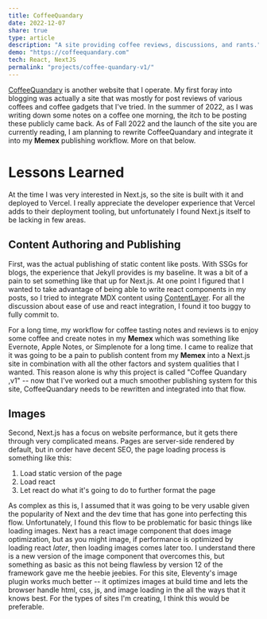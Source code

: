 ```yaml
---
title: CoffeeQuandary
date: 2022-12-07
share: true
type: article
description: "A site providing coffee reviews, discussions, and rants."
demo: "https://coffeequandary.com"
tech: React, NextJS
permalink: "projects/coffee-quandary-v1/"
---
```


[CoffeeQuandary](https://coffeequandary.com) is another website that I operate. My first foray into blogging was actually a site that was mostly for post reviews of various coffees and coffee gadgets that I've tried. In the summer of 2022, as I was writing down some notes on a coffee one morning, the itch to be posting these publicly came back. As of Fall 2022 and the launch of the site you are currently reading, I am planning to rewrite CoffeeQuandary and integrate it into my **Memex** publishing workflow. More on that below.

# Lessons Learned
At the time I was very interested in Next.js, so the site is built with it and deployed to Vercel. I really appreciate the developer experience that Vercel adds to their deployment tooling, but unfortunately I found Next.js itself to be lacking in few areas. 

## Content Authoring and Publishing
First, was the actual publishing of static content like posts. With SSGs for blogs, the experience that Jekyll provides is my baseline. It was a bit of a pain to set something like that up for Next.js. At one point I figured that I wanted to take advantage of being able to write react components in my posts, so I tried to integrate MDX content using [ContentLayer](https://contentlayer.dev). For all the discussion about ease of use and react integration, I found it too buggy to fully commit to. 

For a long time, my workflow for coffee tasting notes and reviews is to enjoy some coffee and create notes in my **Memex** which was something like Evernote, Apple Notes, or Simplenote for a long time. I came to realize that it was going to be a pain to publish content from my **Memex** into a Next.js site in combination with all the other factors and system qualities that I wanted. This reason alone is why this project is called "Coffee Quandary ,v1" -- now that I've worked out a much smoother publishing system for this site, CoffeeQuandary needs to be rewritten and integrated into that flow.

## Images
Second, Next.js has a focus on website performance, but it gets there through very complicated means. Pages are server-side rendered by default, but in order have decent SEO, the page loading process is something like this:

1. Load static version of the page
2. Load react
3. Let react do what it's going to do to further format the page

As complex as this is, I assumed that it was going to be very usable given the popularity of Next and the dev time that has gone into perfecting this flow. Unfortunately, I found this flow to be problematic for basic things like loading images. Next has a react image component that does image optimization, but as you might image, if performance is optimized by loading react *later*, then loading images comes later too. I understand there is a new version of the image component that overcomes this, but something as basic as this not being flawless by version 12 of the framework gave me the heebie jeebies. For this site, Eleventy's image plugin works much better -- it optimizes images at build time and lets the browser handle html, css, js, and image loading in the all the ways that it knows best. For the types of sites I'm creating, I think this would be preferable. 